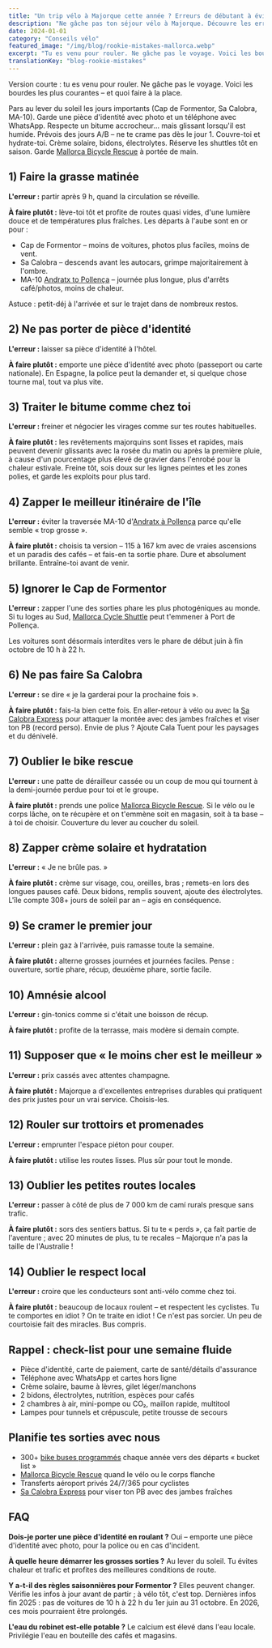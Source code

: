 ```yaml
---
title: "Un trip vélo à Majorque cette année ? Erreurs de débutant à éviter !"
description: "Ne gâche pas ton séjour vélo à Majorque. Découvre les erreurs classiques et quoi faire à la place – départs à l'aube, matériel essentiel et étiquette locale."
date: 2024-01-01
category: "Conseils vélo"
featured_image: "/img/blog/rookie-mistakes-mallorca.webp"
excerpt: "Tu es venu pour rouler. Ne gâche pas le voyage. Voici les bourdes courantes – et quoi faire à la place."
translationKey: "blog-rookie-mistakes"
---
```


Version courte : tu es venu pour rouler. Ne gâche pas le voyage. Voici les bourdes les plus courantes – et quoi faire à la place.

Pars au lever du soleil les jours importants (Cap de Formentor, Sa Calobra, MA-10).
Garde une pièce d'identité avec photo et un téléphone avec WhatsApp.
Respecte un bitume accrocheur… mais glissant lorsqu'il est humide.
Prévois des jours A/B – ne te crame pas dès le jour 1.
Couvre-toi et hydrate-toi. Crème solaire, bidons, électrolytes.
Réserve les shuttles tôt en saison. Garde <a href="https://mallorcacycleshuttle.company.site/products/Rescue-&-Recovery-c15728236" target="_blank">Mallorca Bicycle Rescue</a> à portée de main.

## 1) Faire la grasse matinée

**L'erreur :** partir après 9 h, quand la circulation se réveille.

**À faire plutôt :** lève-toi tôt et profite de routes quasi vides, d'une lumière douce et de températures plus fraîches. Les départs à l'aube sont en or pour :

- Cap de Formentor – moins de voitures, photos plus faciles, moins de vent.
- Sa Calobra – descends avant les autocars, grimpe majoritairement à l'ombre.
- MA-10 <a href="/fr/navette-velo/guide-andratx-pollenca/" target="_blank">Andratx to Pollença</a> – journée plus longue, plus d'arrêts café/photos, moins de chaleur.

Astuce : petit-déj à l'arrivée et sur le trajet dans de nombreux restos.

## 2) Ne pas porter de pièce d'identité

**L'erreur :** laisser sa pièce d'identité à l'hôtel.

**À faire plutôt :** emporte une pièce d'identité avec photo (passeport ou carte nationale). En Espagne, la police peut la demander et, si quelque chose tourne mal, tout va plus vite.

## 3) Traiter le bitume comme chez toi

**L'erreur :** freiner et négocier les virages comme sur tes routes habituelles.

**À faire plutôt :** les revêtements majorquins sont lisses et rapides, mais peuvent devenir glissants avec la rosée du matin ou après la première pluie, à cause d'un pourcentage plus élevé de gravier dans l'enrobé pour la chaleur estivale. Freine tôt, sois doux sur les lignes peintes et les zones polies, et garde les exploits pour plus tard.

## 4) Zapper le meilleur itinéraire de l'île

**L'erreur :** éviter la traversée MA-10 d'<a href="/fr/navette-velo/guide-andratx-pollenca/" target="_blank">Andratx à Pollença</a> parce qu'elle semble « trop grosse ».

**À faire plutôt :** choisis ta version – 115 à 167 km avec de vraies ascensions et un paradis des cafés – et fais-en ta sortie phare. Dure et absolument brillante. Entraîne-toi avant de venir.

## 5) Ignorer le Cap de Formentor

**L'erreur :** zapper l'une des sorties phare les plus photogéniques au monde. Si tu loges au Sud, <a href="https://mallorcacycleshuttle.company.site/products/Scheduled-Bike-Buses-c15728235" target="_blank">Mallorca Cycle Shuttle</a> peut t'emmener à Port de Pollença.

Les voitures sont désormais interdites vers le phare de début juin à fin octobre de 10 h à 22 h.

## 6) Ne pas faire Sa Calobra

**L'erreur :** se dire « je la garderai pour la prochaine fois ».

**À faire plutôt :** fais-la bien cette fois. En aller-retour à vélo ou avec la <a href="https://mallorcacycleshuttle.company.site/products/Scheduled-Bike-Buses-c15728235" target="_blank">Sa Calobra Express</a> pour attaquer la montée avec des jambes fraîches et viser ton PB (record perso). Envie de plus ? Ajoute Cala Tuent pour les paysages et du dénivelé.

## 7) Oublier le bike rescue

**L'erreur :** une patte de dérailleur cassée ou un coup de mou qui tournent à la demi-journée perdue pour toi et le groupe.

**À faire plutôt :** prends une police <a href="https://mallorcacycleshuttle.company.site/products/Rescue-&-Recovery-c15728236" target="_blank">Mallorca Bicycle Rescue</a>. Si le vélo ou le corps lâche, on te récupère et on t'emmène soit en magasin, soit à ta base – à toi de choisir. Couverture du lever au coucher du soleil.

## 8) Zapper crème solaire et hydratation

**L'erreur :** « Je ne brûle pas. »

**À faire plutôt :** crème sur visage, cou, oreilles, bras ; remets-en lors des longues pauses café. Deux bidons, remplis souvent, ajoute des électrolytes. L'île compte 308+ jours de soleil par an – agis en conséquence.

## 9) Se cramer le premier jour

**L'erreur :** plein gaz à l'arrivée, puis ramasse toute la semaine.

**À faire plutôt :** alterne grosses journées et journées faciles. Pense : ouverture, sortie phare, récup, deuxième phare, sortie facile.

## 10) Amnésie alcool

**L'erreur :** gin-tonics comme si c'était une boisson de récup.

**À faire plutôt :** profite de la terrasse, mais modère si demain compte.

## 11) Supposer que « le moins cher est le meilleur »

**L'erreur :** prix cassés avec attentes champagne.

**À faire plutôt :** Majorque a d'excellentes entreprises durables qui pratiquent des prix justes pour un vrai service. Choisis-les.

## 12) Rouler sur trottoirs et promenades

**L'erreur :** emprunter l'espace piéton pour couper.

**À faire plutôt :** utilise les routes lisses. Plus sûr pour tout le monde.

## 13) Oublier les petites routes locales

**L'erreur :** passer à côté de plus de 7 000 km de camí rurals presque sans trafic.

**À faire plutôt :** sors des sentiers battus. Si tu te « perds », ça fait partie de l'aventure ; avec 20 minutes de plus, tu te recales – Majorque n'a pas la taille de l'Australie !

## 14) Oublier le respect local

**L'erreur :** croire que les conducteurs sont anti-vélo comme chez toi.

**À faire plutôt :** beaucoup de locaux roulent – et respectent les cyclistes. Tu te comportes en idiot ? On te traite en idiot ! Ce n'est pas sorcier. Un peu de courtoisie fait des miracles. Bus compris.

## Rappel : check-list pour une semaine fluide
- Pièce d'identité, carte de paiement, carte de santé/détails d'assurance
- Téléphone avec WhatsApp et cartes hors ligne
- Crème solaire, baume à lèvres, gilet léger/manchons
- 2 bidons, électrolytes, nutrition, espèces pour cafés
- 2 chambres à air, mini-pompe ou CO₂, maillon rapide, multitool
- Lampes pour tunnels et crépuscule, petite trousse de secours

## Planifie tes sorties avec nous
- 300+ <a href="https://mallorcacycleshuttle.company.site/products/Scheduled-Bike-Buses-c15728235" target="_blank">bike buses programmés</a> chaque année vers des départs « bucket list »
- <a href="https://mallorcacycleshuttle.company.site/products/Rescue-&-Recovery-c15728236" target="_blank">Mallorca Bicycle Rescue</a> quand le vélo ou le corps flanche
- Transferts aéroport privés 24/7/365 pour cyclistes
- <a href="https://mallorcacycleshuttle.company.site/products/Scheduled-Bike-Buses-c15728235" target="_blank">Sa Calobra Express</a> pour viser ton PB avec des jambes fraîches

## FAQ

**Dois-je porter une pièce d'identité en roulant ?**
Oui – emporte une pièce d'identité avec photo, pour la police ou en cas d'incident.

**À quelle heure démarrer les grosses sorties ?**
Au lever du soleil. Tu évites chaleur et trafic et profites des meilleures conditions de route.

**Y a-t-il des règles saisonnières pour Formentor ?**
Elles peuvent changer. Vérifie les infos à jour avant de partir ; à vélo tôt, c'est top. Dernières infos fin 2025 : pas de voitures de 10 h à 22 h du 1er juin au 31 octobre. En 2026, ces mois pourraient être prolongés.

**L'eau du robinet est-elle potable ?**
Le calcium est élevé dans l'eau locale. Privilégie l'eau en bouteille des cafés et magasins.
